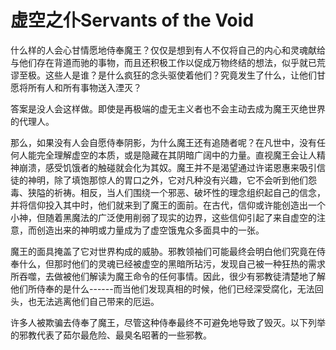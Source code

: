 # 虚空之仆Servants of the Void

什么样的人会心甘情愿地侍奉魔王？仅仅是想到有人不仅将自己的内心和灵魂献给与他们存在背道而驰的事物，而且还积极工作以促成万物终结的想法，似乎就已荒谬至极。这些人是谁？是什么疯狂的念头驱使着他们？究竟发生了什么，让他们甘愿将所有人和所有事物送入湮灭？

答案是没人会这样做。即使是再极端的虚无主义者也不会主动去成为魔王灭绝世界的代理人。

那么，如果没有人会自愿侍奉阴影，为什么魔王还有追随者呢？在凡世中，没有任何人能完全理解虚空的本质，或是隐藏在其阴暗广阔中的力量。直视魔王会让人精神崩溃，感受饥饿者的触碰就会化为其奴。魔王并不是渴望通过许诺恩惠来吸引信徒的神明，除了填饱那惊人的胃口之外，它对凡种没有兴趣，它不会听到他们怨毒、狭隘的祈祷。相反，当人们围绕一个邪恶、破坏性的理念组织起自己的信念，并将信仰投入其中时，他们就来到了魔王的面前。在古代，信仰或许能创造出一个小神，但随着黑魔法的广泛使用削弱了现实的边界，这些信仰引起了来自虚空的注意，而创造出来的神明或力量成为了虚空饿鬼众多面具中的一张。

魔王的面具掩盖了它对世界构成的威胁。邪教领袖们可能最终会明白他们究竟在侍奉什么，但那时他们的灵魂已经被虚空的黑暗所玷污，发现自己被一种狂热的需求所吞噬，去做被他们解读为魔王命令的任何事情。因此，很少有邪教徒清楚地了解他们所侍奉的是什么------而当他们发现真相的时候，他们已经深受腐化，无法回头，也无法逃离他们自己带来的厄运。

许多人被欺骗去侍奉了魔王，尽管这种侍奉最终不可避免地导致了毁灭。以下列举的邪教代表了茹尔最危险、最臭名昭著的一些邪教。
